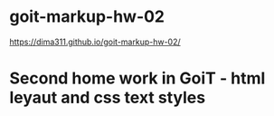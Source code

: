 # goit-markup-hw-02
https://dima311.github.io/goit-markup-hw-02/
# Second home work in GoiT - html leyaut and css text styles
